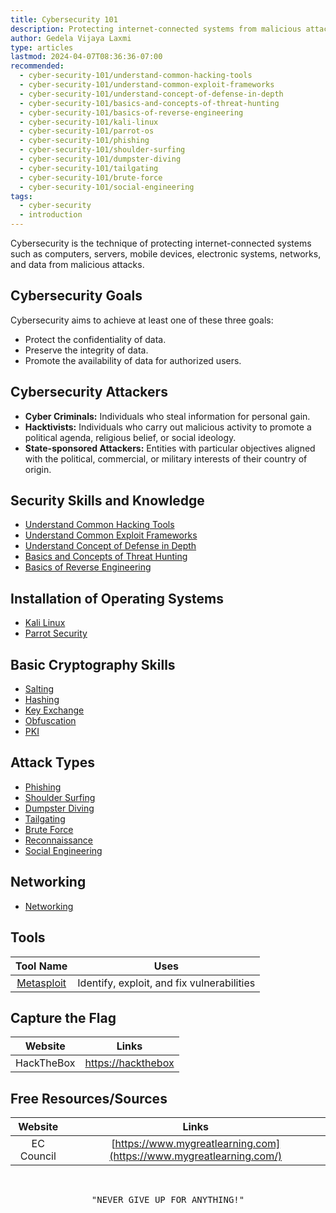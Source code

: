 ```yaml
---
title: Cybersecurity 101
description: Protecting internet-connected systems from malicious attacks
author: Gedela Vijaya Laxmi
type: articles
lastmod: 2024-04-07T08:36:36-07:00
recommended:
  - cyber-security-101/understand-common-hacking-tools
  - cyber-security-101/understand-common-exploit-frameworks
  - cyber-security-101/understand-concept-of-defense-in-depth
  - cyber-security-101/basics-and-concepts-of-threat-hunting
  - cyber-security-101/basics-of-reverse-engineering
  - cyber-security-101/kali-linux
  - cyber-security-101/parrot-os
  - cyber-security-101/phishing
  - cyber-security-101/shoulder-surfing
  - cyber-security-101/dumpster-diving
  - cyber-security-101/tailgating
  - cyber-security-101/brute-force
  - cyber-security-101/social-engineering
tags:
  - cyber-security
  - introduction
---
```


<div class="drop-cap">
Cybersecurity is the technique of protecting internet-connected systems such as computers, servers, mobile devices, electronic systems, networks, and data from malicious attacks.
</div>

## Cybersecurity Goals

Cybersecurity aims to achieve at least one of these three goals:

- Protect the confidentiality of data.
- Preserve the integrity of data.
- Promote the availability of data for authorized users.

## Cybersecurity Attackers

- **Cyber Criminals:** Individuals who steal information for personal gain.
- **Hacktivists:** Individuals who carry out malicious activity to promote a political agenda, religious belief, or social ideology.
- **State-sponsored Attackers:** Entities with particular objectives aligned with the political, commercial, or military interests of their country of origin.

## Security Skills and Knowledge

- [Understand Common Hacking Tools](understand-common-hacking-tools)
- [Understand Common Exploit Frameworks](understand-common-exploit-frameworks)
- [Understand Concept of Defense in Depth](understand-concept-of-defense-in-depth)
- [Basics and Concepts of Threat Hunting](basics-and-concepts-of-threat-hunting)
- [Basics of Reverse Engineering](basics-of-reverse-engineering)

## Installation of Operating Systems

- [Kali Linux](kali-linux)
- [Parrot Security](parrot-os)

## Basic Cryptography Skills

- [Salting](https://www.youtube.com/watch?v=PsIO0gxJF3g&pp=ygUWc2FsdGluZyBpbiBjeXByb2dyYXBoeQ%3D%3D)
- [Hashing](https://www.youtube.com/watch?v=g41d-4bDZSY&pp=ygUWc2FsdGluZyBpbiBjeXByb2dyYXBoeQ%3D%3D)
- [Key Exchange](https://www.youtube.com/watch?v=M-0qt6tdHzk&pp=ygUba2V5IGV4Y2hhbmdlIGluIGN5cHJvZ3JhcGh5)
- [Obfuscation](https://www.youtube.com/watch?v=g7JGpI6QzxA&pp=ygUcKiAgT2Z1c2NhdGlvbiBpbiBjeXByb2dyYXBoeQ%3D%3D)
- [PKI](https://www.youtube.com/watch?v=0ctat6RBrFo&t=60s&pp=ygUScGtpIGluIGN5cHJvZ3JhcGh5)

## Attack Types

- [Phishing](phishing)
- [Shoulder Surfing](shoulder-surfing)
- [Dumpster Diving](dumpster-diving)
- [Tailgating](tailgating)
- [Brute Force](brute-force)
- [Reconnaissance](reconnaissance)
- [Social Engineering](social-engineering)

## Networking

- [Networking](https://www.youtube.com/watch?v=rurs7cdT5cc&pp=ygUNYmFzaWMgbmV0d29yaw%3D%3D)

## Tools

|                                           Tool Name                                           |                    Uses                    |
| :-------------------------------------------------------------------------------------------: | :----------------------------------------: |
| [Metasploit](https://www.youtube.com/watch?v=QynUOJanNqo&pp=ygUVbWV0YXNwbG9pdCBrYWxpIGxpbnV4) | Identify, exploit, and fix vulnerabilities |

## Capture the Flag

|  Website   |                       Links                       |
| :--------: | :-----------------------------------------------: |
| HackTheBox | [https://hackthebox](https://www.hackthebox.com/) |

## Free Resources/Sources

|  Website   |                                Links                                |
| :--------: | :-----------------------------------------------------------------: |
| EC Council | [https://www.mygreatlearning.com](https://www.mygreatlearning.com/) |

</br>

<div align="center" class="highlight">
  <pre class="chroma"><span class="text-gray3">"NEVER GIVE UP FOR ANYTHING!"</span></pre>
</div>
